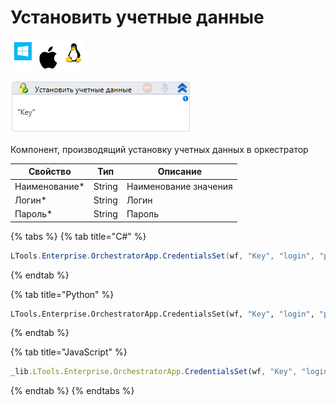 # Установить учетные данные

![](<../../../../.gitbook/assets/image (100) (1) (1) (1) (1) (1) (73).png>)

![](<../../../../.gitbook/assets/image (342).png>)

Компонент, производящий установку учетных данных в оркестратор

| Свойство       | Тип    | Описание              |
| -------------- | ------ | --------------------- |
| Наименование\* | String | Наименование значения |
| Логин\*        | String | Логин                 |
| Пароль\*       | String | Пароль                |

{% tabs %}
{% tab title="C#" %}
```csharp
LTools.Enterprise.OrchestratorApp.CredentialsSet(wf, "Key", "login", "password");
```
{% endtab %}

{% tab title="Python" %}
```python
LTools.Enterprise.OrchestratorApp.CredentialsSet(wf, "Key", "login", "password")
```
{% endtab %}

{% tab title="JavaScript" %}
```javascript
_lib.LTools.Enterprise.OrchestratorApp.CredentialsSet(wf, "Key", "login", "password");
```
{% endtab %}
{% endtabs %}
